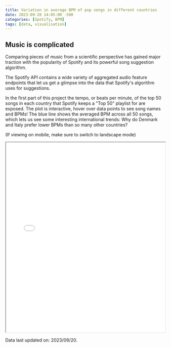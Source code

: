 ```yaml
---
title: Variation in average BPM of pop songs in different countries
date: 2023-09-20 14:05:00 -500
categories: [Spotify, BPM]
tags: [data, visualisation]
---
```


## Music is complicated

Comparing pieces of music from a scientific perspective has gained major traction with the popularity of Spotify and its powerful song suggestion algorithm.

The Spotify API contains a wide variety of aggregated audio feature endpoints that let us get a glimpse into the data that Spotify's algorithm uses for suggestions.

In the first part of this project the tempo, or beats per minute, of the top 50 songs in each country that Spotify keeps a "Top 50" playlist for are exposed. The plot is interactive, hover over data points to see song names and BPMs! The blue line shows the averaged BPM across all 50 songs, which lets us see some interesting international trends: Why do Denmark and Italy prefer lower BPMs than so many other countries?

(If viewing on mobile, make sure to switch to landscape mode)

<iframe src="../../code/BPMVis/BPM.html" width="100%" height="600"></iframe>

Data last updated on: 2023/09/20.